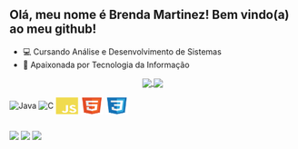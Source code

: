 ## Olá, meu nome é Brenda Martinez! Bem vindo(a) ao meu github!

- 💻 Cursando Análise e Desenvolvimento de Sistemas
- 💖 Apaixonada por Tecnologia da Informação

<div align="center">
  <a href="https://github.com/Brenda-Martinez">
    <img height=200 align="center" src="https://github-readme-stats.vercel.app/api?username=Brenda-Martinez&show_icons=true&hide_rank=true&theme=dark&include_all_commits=true&count_private=true"/>
  </a>
  <a href="https://github.com/Brenda-Martinez"> 
    <img height=200 align="center" src="https://github-readme-stats.vercel.app/api/top-langs/?username=Brenda-Martinez&layout=compact&theme=dark"/>
  </a>
</div>
  <div style="display: inline_block"><br>
  <img align="center" alt="Java" height="30" width="40" src="https://cdn.jsdelivr.net/gh/devicons/devicon@latest/icons/java/java-original-wordmark.svg">    
  <img align="center" alt="C" height="30" width="40" src="https://cdn.jsdelivr.net/gh/devicons/devicon@latest/icons/python/python-original.svg">
  <img align="center" alt="Js" height="30" width="40" src="https://raw.githubusercontent.com/devicons/devicon/master/icons/javascript/javascript-plain.svg">
  <img align="center" alt="HTML" height="30" width="40" src="https://raw.githubusercontent.com/devicons/devicon/master/icons/html5/html5-original.svg">
  <img align="center" alt="CSS" height="30" width="40" src="https://raw.githubusercontent.com/devicons/devicon/master/icons/css3/css3-original.svg">
</div>
  
  ##
  
  <div> 
    <a href="https://wa.me/557581481138" target="_blank"><img src="https://img.shields.io/badge/WhatsApp-25D366?style=for-the-badge&logo=whatsapp&logoColor=white" target="_blank"></a>
    <a href = "mailto:brendamartinez.fs@gmail.com"><img src="https://img.shields.io/badge/-Gmail-%23333?style=for-the-badge&logo=gmail&logoColor=white" target="_blank"></a>
    <a href="https://www.linkedin.com/in/brenda-martinez-777624230/" target="_blank"><img src="https://img.shields.io/badge/-LinkedIn-%230077B5?style=for-the-badge&logo=linkedin&logoColor=white" target="_blank"></a>     
  </div>
